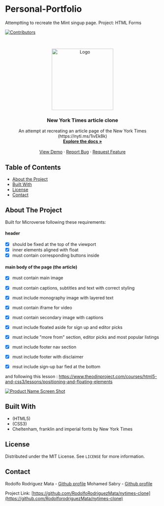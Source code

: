 # Personal-Portfolio

Attemptting to recreate the Mint singup page.
Project: HTML Forms


<!-- PROJECT SHIELDS -->
<!--
*** I'm using markdown "reference style" links for readability.
*** Reference links are enclosed in brackets [ ] instead of parentheses ( ).
*** See the bottom of this document for the declaration of the reference variables
*** for contributors-url, forks-url, etc. This is an optional, concise syntax you may use.
*** https://www.markdownguide.org/basic-syntax/#reference-style-links
-->
[![Contributors][contributors-shield]][contributors-url]




<!-- PROJECT LOGO -->
<br />
<p align="center">
  <a href="https://github.com/RodolfoRodriguezMata/nytimes-clone">
    <img src="images/New-york-Times-Logo.jpg" alt="Logo" width="200">

  </a>

  <h3 align="center">New York Times article clone</h3>

  <p align="center">
    An attempt at recreating an article page of the New York Times 
    (https://nyti.ms/1ivEk8k)
    <br />
    <a href="https://github.com/RodolfoRodriguezMata/nytimes-clone"><strong>Explore the docs »</strong></a>
    <br />
    <br />
    <a href="https://raw.githack.com/RodolfoRodriguezMata/Personal-Portfolio/feature-branch/index.html">View Demo</a>
    ·
    <a href="https://github.com/RodolfoRodriguezMata/nytimes-clone/issues">Report Bug</a>
    ·
    <a href="https://github.com/RodolfoRodriguezMata/nytimes-clone/issues">Request Feature</a>
  </p>
</p>



<!-- TABLE OF CONTENTS -->
## Table of Contents

* [About the Project](#about-the-project)
* [Built With](#built-with)
* [License](#license)
* [Contact](#contact)



<!-- ABOUT THE PROJECT -->
## About The Project

Built for Microverse following these requirements:
#### header
- [x] should be fixed at the top of the viewport
- [x] inner elements aligned with float
- [x] must contain corresponding buttons inside

#### main body of the page (the article)
- [x] must contain main image
- [x] must contain captions, subtitles and text with correct styling
- [x] must include monography image with layered text
- [x] must contain iframe for video
- [x] must contain secondary image with captions
- [x] must include floated aside for sign up and editor picks
- [x] must include "more from" section, editor picks and most popular listings
- [x] must include footer nav section
- [x] must include footer with disclaimer
- [x] msut include sign-up bar fied at the bottom


and following this lesson :
https://www.theodinproject.com/courses/html5-and-css3/lessons/positioning-and-floating-elements

[![Product Name Screen Shot][product-screenshot]](./images/snapshot.png)

## Built With
* (HTML5)
* (CSS3)
* Cheltenham, franklin and imperial fonts by New York Times



<!-- LICENSE -->
## License

Distributed under the MIT License. See `LICENSE` for more information.



<!-- CONTACT -->
## Contact

Rodolfo Rodriguez Mata - [Github profile](https://github.com/RodolfoRodriguezMata)
Mohamed Sabry - [Github profile](https://github.com/mohamedSabry0)

Project Link: [https://github.com/RodolfoRodriguezMata/nytimes-clone](https://github.com/RodolforodriguezMata/nytimes-clone)







<!-- MARKDOWN LINKS & IMAGES -->
<!-- https://www.markdownguide.org/basic-syntax/#reference-style-links -->
[contributors-shield]: https://img.shields.io/github/contributors/othneildrew/Best-README-Template.svg?style=flat-square
[contributors-url]: https://github.com/othneildrew/Best-README-Template/graphs/contributors
[forks-shield]: https://img.shields.io/github/forks/othneildrew/Best-README-Template.svg?style=flat-square
[forks-url]: https://github.com/othneildrew/Best-README-Template/network/members
[stars-shield]: https://img.shields.io/github/stars/othneildrew/Best-README-Template.svg?style=flat-square
[stars-url]: https://github.com/othneildrew/Best-README-Template/stargazers
[issues-shield]: https://img.shields.io/github/issues/othneildrew/Best-README-Template.svg?style=flat-square
[issues-url]: https://github.com/othneildrew/Best-README-Template/issues
[license-shield]: https://img.shields.io/github/license/othneildrew/Best-README-Template.svg?style=flat-square
[license-url]: https://github.com/othneildrew/Best-README-Template/blob/master/LICENSE.txt
[linkedin-shield]: https://img.shields.io/badge/-LinkedIn-black.svg?style=flat-square&logo=linkedin&colorB=555
[linkedin-url]: https://linkedin.com/in/othneildrew
[product-screenshot]: images/snapshot.png
